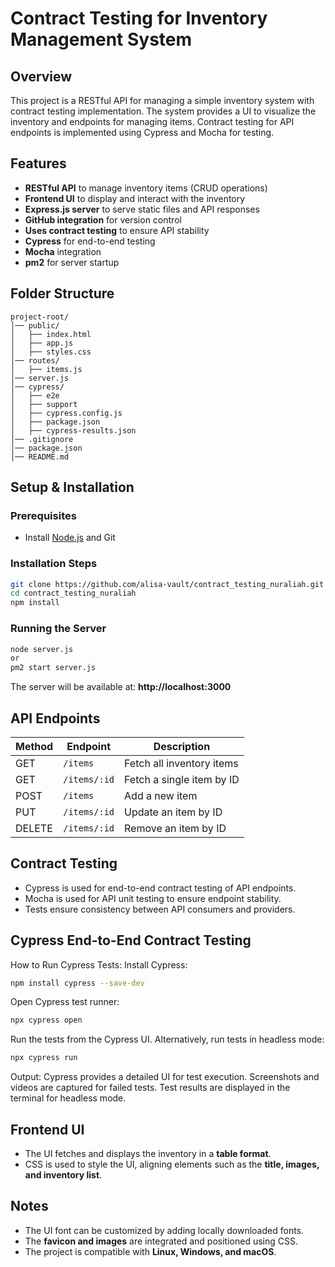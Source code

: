 # Contract Testing for Inventory Management System

## Overview
This project is a RESTful API for managing a simple inventory system with contract testing implementation. The system provides a UI to visualize the inventory and endpoints for managing items. Contract testing for API endpoints is implemented using Cypress and Mocha for testing.

## Features
- **RESTful API** to manage inventory items (CRUD operations)
- **Frontend UI** to display and interact with the inventory
- **Express.js server** to serve static files and API responses
- **GitHub integration** for version control
- **Uses contract testing** to ensure API stability
- **Cypress** for end-to-end testing
- **Mocha** integration
- **pm2** for server startup

## Folder Structure
```
project-root/
│── public/               
│   ├── index.html        
│   ├── app.js            
│   ├── styles.css       
│── routes/              
│   ├── items.js         
│── server.js           
│── cypress/             
│   ├── e2e        
│   ├── support            
│   ├── cypress.config.js
│   ├── package.json
│   ├── cypress-results.json
│── .gitignore            
│── package.json         
│── README.md           
```

## Setup & Installation
### Prerequisites
- Install [Node.js](https://nodejs.org/) and Git

### Installation Steps
```sh
git clone https://github.com/alisa-vault/contract_testing_nuraliah.git
cd contract_testing_nuraliah
npm install
```

### Running the Server
```sh
node server.js
or
pm2 start server.js
```
The server will be available at: **http://localhost:3000**

## API Endpoints
| Method | Endpoint      | Description |
|--------|--------------|-------------|
| GET    | `/items`     | Fetch all inventory items |
| GET    | `/items/:id` | Fetch a single item by ID |
| POST   | `/items`     | Add a new item |
| PUT    | `/items/:id` | Update an item by ID |
| DELETE | `/items/:id` | Remove an item by ID |

## Contract Testing
- Cypress is used for end-to-end contract testing of API endpoints.
- Mocha is used for API unit testing to ensure endpoint stability.
- Tests ensure consistency between API consumers and providers.

## Cypress End-to-End Contract Testing
How to Run Cypress Tests:
Install Cypress:
```sh
npm install cypress --save-dev
```
Open Cypress test runner:
```sh
npx cypress open
```
Run the tests from the Cypress UI.
Alternatively, run tests in headless mode:
```sh
npx cypress run
```
Output:
Cypress provides a detailed UI for test execution.
Screenshots and videos are captured for failed tests.
Test results are displayed in the terminal for headless mode.

## Frontend UI
- The UI fetches and displays the inventory in a **table format**.
- CSS is used to style the UI, aligning elements such as the **title, images, and inventory list**.


## Notes
- The UI font can be customized by adding locally downloaded fonts.
- The **favicon and images** are integrated and positioned using CSS.
- The project is compatible with **Linux, Windows, and macOS**.

